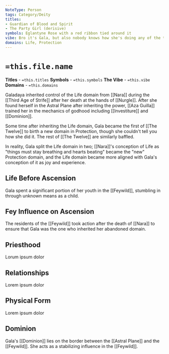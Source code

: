 ```yaml
---
NoteType: Person
tags: Category/Deity
titles:
- Guardian of Blood and Spirit
- The Party Girl (derisive) 
symbols: Eglantyne Rose with a red ribbon tied around it 
vibe: Bro it's Gala, but also nobody knows how she's doing any of the things she's doing, least of all her 
domains: Life, Protection 
---
```


# `=this.file.name`
**Titles** - `=this.titles`
**Symbols** - `=this.symbols`
**The Vibe** - `=this.vibe`
**Domains** - `=this.domains`

Galadaya inherited control of the Life domain from [[Nara]] during the [[Third Age of Strife]] after her death at the hands of [[Nurgle]]. After she found herself in the Astral Plane after inheriting the power, [[Aza Guilla]] trained her in the mechanics of godhood including [[Investiture]] and [[Dominion]].

Some time after inheriting the Life domain, Gala became the first of [[The Twelve]] to birth a new domain in Protection, though she couldn't tell you how she did it. The rest of [[The Twelve]] are similarly baffled.

In reality, Gala split the Life domain in two; [[Nara]]'s conception of Life as "things must stay breathing and hearts beating" became the "new" Protection domain, and the Life domain became more aligned with Gala's conception of it as joy and experience.

## Life Before Ascension
Gala spent a significant portion of her youth in the [[Feywild]], stumbling in through unknown means as a child.

## Fey Influence on Ascension
The residents of the [[Feywild]] took action after the death of [[Nara]] to ensure that Gala was the one who inherited her abandoned domain.

## Priesthood
Lorum ipsum dolor

## Relationships
Lorem ipsum dolor

## Physical Form
Lorem ipsum dolor

## Dominion
Gala's [[Dominion]] lies on the border between the [[Astral Plane]] and the [[Feywild]]. She acts as a stabilizing influence in the [[Feywild]].
